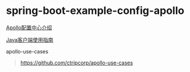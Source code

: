# spring-boot-example-config-apollo

[Apollo配置中心介绍](https://github.com/ctripcorp/apollo/wiki/Apollo配置中心介绍)

[Java客户端使用指南](https://github.com/ctripcorp/apollo/wiki/Java客户端使用指南)

apollo-use-cases
> https://github.com/ctripcorp/apollo-use-cases


